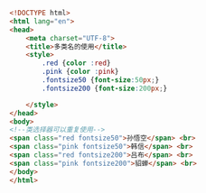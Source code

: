
<BlogInfo id="250" title="6.多类名的使用" author="白日梦想猿" pv=0 read_times=0 pre_cost_time=0分24秒 category="css学习" tag_list="['css学习']" create_time="2020.07.16 17:49:25" update_time="2020.07.16 18:01:44" />

```html
<!DOCTYPE html>
<html lang="en">
<head>
    <meta charset="UTF-8">
    <title>多类名的使用</title>
    <style>
        .red {color :red}
        .pink {color :pink}
        .fontsize50 {font-size:50px;}
        .fontsize200 {font-size:200px;}

    </style>
</head>
<body>
<!--类选择器可以重复使用-->
<span class="red fontsize50">孙悟空</span> <br>
<span class="pink fontsize50">韩信</span> <br>
<span class="red fontsize200">吕布</span> <br>
<span class="pink fontsize200">貂蝉</span> <br>
</body>
</html>
```
